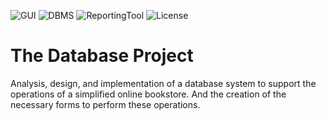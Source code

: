 ![GUI](https://img.shields.io/badge/GUI-Java%20-yellow.svg)
![DBMS](https://img.shields.io/badge/Database%20Management%20System-MySQL%20-orange.svg)
![ReportingTool](https://img.shields.io/badge/Reporting%20Tool-JasperReports%20-green.svg)
![License](https://img.shields.io/badge/License-GPL&ndash;3.0%20-red.svg)

# The Database Project
Analysis, design, and implementation of a database system to support the operations of a simplified online bookstore. And the creation of the necessary forms to perform these operations.
